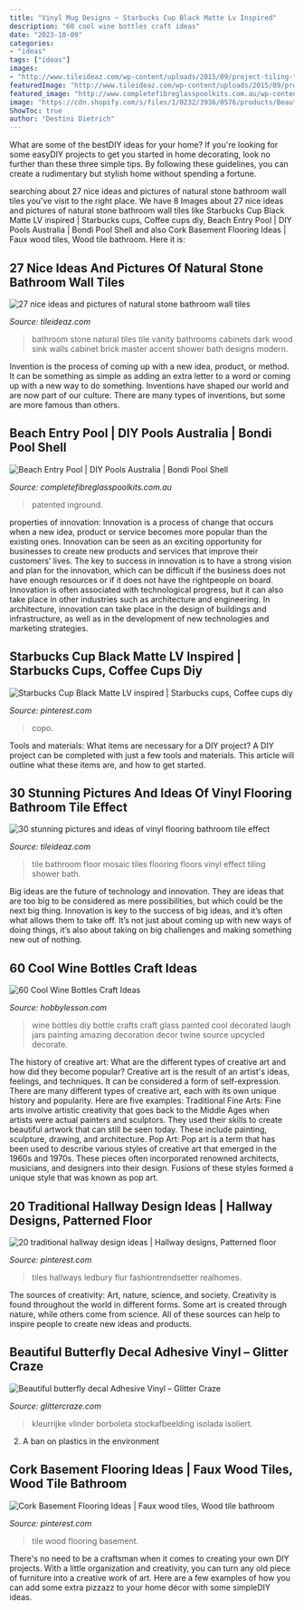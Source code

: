 ```yaml
---
title: "Vinyl Mug Designs ~ Starbucks Cup Black Matte Lv Inspired"
description: "60 cool wine bottles craft ideas"
date: "2023-10-09"
categories:
- "ideas"
tags: ["ideas"]
images:
- "http://www.tileideaz.com/wp-content/uploads/2015/09/project-tiling-the-bathroom-floor1319-x-1906-626-kb-jpeg-x.jpg"
featuredImage: "http://www.tileideaz.com/wp-content/uploads/2015/09/project-tiling-the-bathroom-floor1319-x-1906-626-kb-jpeg-x.jpg"
featured_image: "http://www.completefibreglasspoolkits.com.au/wp-content/uploads/2021/05/Bondi-Beach-Entry-Pool-in-Eco-Pure-Marbletech-Alabaster-1.jpg"
image: "https://cdn.shopify.com/s/files/1/0232/3936/0576/products/Beautifulbutterfly_1200x1200.jpg?v=1586364456"
ShowToc: true
author: "Destini Dietrich"
---
```



What are some of the bestDIY ideas for your home?
If you're looking for some easyDIY projects to get you started in home decorating, look no further than these three simple tips. By following these guidelines, you can create a rudimentary but stylish home without spending a fortune.

	

		
searching about 27 nice ideas and pictures of natural stone bathroom wall tiles you've visit to the right place. We have 8 Images about 27 nice ideas and pictures of natural stone bathroom wall tiles like Starbucks Cup Black Matte LV inspired | Starbucks cups, Coffee cups diy, Beach Entry Pool | DIY Pools Australia | Bondi Pool Shell and also Cork Basement Flooring Ideas | Faux wood tiles, Wood tile bathroom. Here it is:
		
    
## 27 Nice Ideas And Pictures Of Natural Stone Bathroom Wall Tiles

<img loading=lazy src="http://www.tileideaz.com/wp-content/uploads/2015/09/uncategorized-amazing-natural-stone-bathroom-accessories-natural-stone-bathroom-accessories-natural-stone-bathroom-accessories-natural-stone-bathroom-wall-natural-stone-bathroom-wall-tile-murals.jpg" onerror="this.onerror=null;this.src='https://tse1.mm.bing.net/th?id=OIP.xEBL6ZWDmGbv0J77p601-wHaK6&amp;pid=15.1';" alt="27 nice ideas and pictures of natural stone bathroom wall tiles">

_Source: tileideaz.com_

>bathroom stone natural tiles tile vanity bathrooms cabinets dark wood sink walls cabinet brick master accent shower bath designs modern. 

	

Invention is the process of coming up with a new idea, product, or method. It can be something as simple as adding an extra letter to a word or coming up with a new way to do something. Inventions have shaped our world and are now part of our culture. There are many types of inventions, but some are more famous than others.

    
## Beach Entry Pool | DIY Pools Australia | Bondi Pool Shell

<img loading=lazy src="http://www.completefibreglasspoolkits.com.au/wp-content/uploads/2021/05/Bondi-Beach-Entry-Pool-in-Eco-Pure-Marbletech-Alabaster-1.jpg" onerror="this.onerror=null;this.src='https://tse4.mm.bing.net/th?id=OIP.cNpOOLIb-2Vcz0fVZpYwngHaE7&amp;pid=15.1';" alt="Beach Entry Pool | DIY Pools Australia | Bondi Pool Shell">

_Source: completefibreglasspoolkits.com.au_

>patented inground. 

	

properties of innovation:
Innovation is a process of change that occurs when a new idea, product or service becomes more popular than the existing ones. Innovation can be seen as an exciting opportunity for businesses to create new products and services that improve their customers’ lives. The key to success in innovation is to have a strong vision and plan for the innovation, which can be difficult if the business does not have enough resources or if it does not have the rightpeople on board.
Innovation is often associated with technological progress, but it can also take place in other industries such as architecture and engineering. In architecture, innovation can take place in the design of buildings and infrastructure, as well as in the development of new technologies and marketing strategies.

    
## Starbucks Cup Black Matte LV Inspired | Starbucks Cups, Coffee Cups Diy

<img loading=lazy src="https://i.pinimg.com/736x/f4/83/fb/f483fbd6fa95b9fc20a13c47021f9f2c.jpg" onerror="this.onerror=null;this.src='https://tse1.mm.bing.net/th?id=OIP.hYmeXy0kjR0yQMdupmIQMgHaJ3&amp;pid=15.1';" alt="Starbucks Cup Black Matte LV inspired | Starbucks cups, Coffee cups diy">

_Source: pinterest.com_

>copo. 

	

Tools and materials: What items are necessary for a DIY project?
A DIY project can be completed with just a few tools and materials. This article will outline what these items are, and how to get started.

    
## 30 Stunning Pictures And Ideas Of Vinyl Flooring Bathroom Tile Effect

<img loading=lazy src="http://www.tileideaz.com/wp-content/uploads/2015/09/project-tiling-the-bathroom-floor1319-x-1906-626-kb-jpeg-x.jpg" onerror="this.onerror=null;this.src='https://tse2.mm.bing.net/th?id=OIP.prxsxo7c2mXI7Brzgf4rMwHaKs&amp;pid=15.1';" alt="30 stunning pictures and ideas of vinyl flooring bathroom tile effect">

_Source: tileideaz.com_

>tile bathroom floor mosaic tiles flooring floors vinyl effect tiling shower bath. 

	

Big ideas are the future of technology and innovation. They are ideas that are too big to be considered as mere possibilities, but which could be the next big thing. Innovation is key to the success of big ideas, and it’s often what allows them to take off. It’s not just about coming up with new ways of doing things, it’s also about taking on big challenges and making something new out of nothing.

    
## 60 Cool Wine Bottles Craft Ideas

<img loading=lazy src="http://hobbylesson.com/wp-content/uploads/2016/04/Cool-Wine-Bottles-Craft-Ideas-21.jpg" onerror="this.onerror=null;this.src='https://tse1.mm.bing.net/th?id=OIP.tzqf2-LbVW9d_i2MBSROSwHaJ4&amp;pid=15.1';" alt="60 Cool Wine Bottles Craft Ideas">

_Source: hobbylesson.com_

>wine bottles diy bottle crafts craft glass painted cool decorated laugh jars painting amazing decoration decor twine source upcycled decorate. 

	

The history of creative art: What are the different types of creative art and how did they become popular?
Creative art is the result of an artist's ideas, feelings, and techniques. It can be considered a form of self-expression. There are many different types of creative art, each with its own unique history and popularity. Here are five examples:
Traditional Fine Arts: Fine arts involve artistic creativity that goes back to the Middle Ages when artists were actual painters and sculptors. They used their skills to create beautiful artwork that can still be seen today. These include painting, sculpture, drawing, and architecture. Pop Art: Pop art is a term that has been used to describe various styles of creative art that emerged in the 1960s and 1970s. These pieces often incorporated renowned architects, musicians, and designers into their design. Fusions of these styles formed a unique style that was known as pop art.

    
## 20 Traditional Hallway Design Ideas | Hallway Designs, Patterned Floor

<img loading=lazy src="https://i.pinimg.com/736x/82/ff/ca/82ffcac17c76814a116b17ad2719c438.jpg" onerror="this.onerror=null;this.src='https://tse4.mm.bing.net/th?id=OIP.QJrm5Ivb3JZkI1bzffAUVQHaKC&amp;pid=15.1';" alt="20 traditional hallway design ideas | Hallway designs, Patterned floor">

_Source: pinterest.com_

>tiles hallways ledbury flur fashiontrendsetter realhomes. 

	

The sources of creativity: Art, nature, science, and society.
Creativity is found throughout the world in different forms. Some art is created through nature, while others come from science. All of these sources can help to inspire people to create new ideas and products.

    
## Beautiful Butterfly Decal Adhesive Vinyl – Glitter Craze

<img loading=lazy src="https://cdn.shopify.com/s/files/1/0232/3936/0576/products/Beautifulbutterfly_1200x1200.jpg?v=1586364456" onerror="this.onerror=null;this.src='https://tse1.mm.bing.net/th?id=OIP.GM2BQzjfxa5bPYAjKNHsQwHaFv&amp;pid=15.1';" alt="Beautiful butterfly decal Adhesive Vinyl – Glitter Craze">

_Source: glittercraze.com_

>kleurrijke vlinder borboleta stockafbeelding isolada isoliert. 

	

2. A ban on plastics in the environment 

    
## Cork Basement Flooring Ideas | Faux Wood Tiles, Wood Tile Bathroom

<img loading=lazy src="https://i.pinimg.com/736x/7c/71/79/7c71799759ba0edfc18dd46b32b2df28.jpg" onerror="this.onerror=null;this.src='https://tse4.mm.bing.net/th?id=OIP.4YUNbTtTKWEncPjDCCInGwHaKN&amp;pid=15.1';" alt="Cork Basement Flooring Ideas | Faux wood tiles, Wood tile bathroom">

_Source: pinterest.com_

>tile wood flooring basement. 

	

There's no need to be a craftsman when it comes to creating your own DIY projects. With a little organization and creativity, you can turn any old piece of furniture into a creative work of art. Here are a few examples of how you can add some extra pizzazz to your home décor with some simpleDIY ideas.


